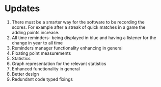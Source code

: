# Updates

1. There must be a smarter way for the software to be recording the scores. For example after a streak of quick matches in a game the adding points increase.
1. All time reminders- being displayed in blue and having a listener for the change in year to all time
1. Reminders manager functionality enhancing in general
1. Floating point measurements
1. Statistics
1. Graph representation for the relevant statistics
1. Enhanced functionality in general
1. Better design
1. Redundant code typed fixings